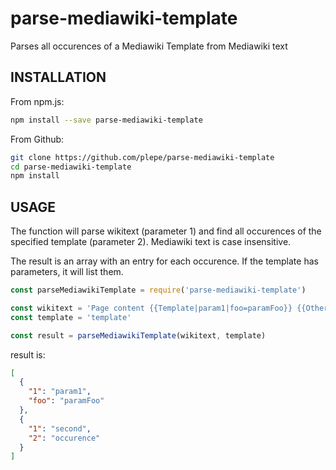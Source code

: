 # parse-mediawiki-template
Parses all occurences of a Mediawiki Template from Mediawiki text

## INSTALLATION
From npm.js:
```sh
npm install --save parse-mediawiki-template
```

From Github:
```sh
git clone https://github.com/plepe/parse-mediawiki-template
cd parse-mediawiki-template
npm install
```

## USAGE
The function will parse wikitext (parameter 1) and find all occurences of the specified template (parameter 2). Mediawiki text is case insensitive.

The result is an array with an entry for each occurence. If the template has parameters, it will list them.

```js
const parseMediawikiTemplate = require('parse-mediawiki-template')

const wikitext = 'Page content {{Template|param1|foo=paramFoo}} {{OtherTemplate}} {{Template|second|occurence}}'
const template = 'template'

const result = parseMediawikiTemplate(wikitext, template)
```

result is:
```json
[
  {
    "1": "param1",
    "foo": "paramFoo"
  },
  {
    "1": "second",
    "2": "occurence"
  }
]
```
